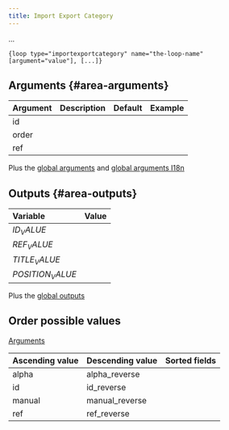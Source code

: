 ```yaml
---
title: Import Export Category
---
```


...

`{loop type="importexportcategory" name="the-loop-name" [argument="value"], [...]}`

## Arguments {#area-arguments}

| Argument | Description | Default | Example |
|----------|:------------|:-------:|:--------|
| id       |             |         |         |
| order    |             |         |         |
| ref      |             |         |         |

Plus the [global arguments](./global_arguments) and [global arguments I18n](./global_arguments_I18n.md)

## Outputs {#area-outputs}

| Variable        | Value |
|:----------------|:------|
| $ID_VALUE$      |       |
| $REF_VALUE$     |       |
| $TITLE_VALUE$   |       |
| $POSITION_VALUE$ |      |

Plus the [global outputs](./global_outputs)

## Order possible values

[Arguments](#area-arguments)

| Ascending value | Descending value | Sorted fields |
|-----------------|------------------|:--------------|
| alpha           | alpha_reverse    | |
| id              | id_reverse       | |
| manual          | manual_reverse   | |
| ref             | ref_reverse      | |
